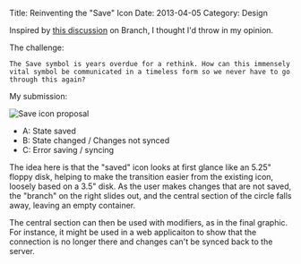 Title: Reinventing the "Save" Icon
Date: 2013-04-05
Category: Design

Inspired by [this discussion](http://branch.com/b/redesigning-the-save-symbol-let-s-do-this)
on Branch, I thought I'd throw in my opinion.

The challenge:

    The Save symbol is years overdue for a rethink. How can this immensely
    vital symbol be communicated in a timeless form so we never have to go
    through this again?

My submission:

![Save icon proposal](/images/icons.png)

* A: State saved
* B: State changed / Changes not synced
* C: Error saving / syncing

The idea here is that the "saved" icon looks at first glance like an 5.25"
floppy disk, helping to make the transition easier from the existing icon,
loosely based on a 3.5" disk. As the user makes changes that are not saved, the
"branch" on the right slides out, and the central section of the circle falls
away, leaving an empty container.

The central section can then be used with modifiers, as in the final graphic.
For instance, it might be used in a web applicaiton to show that the connection
is no longer there and changes can't be synced back to the server.